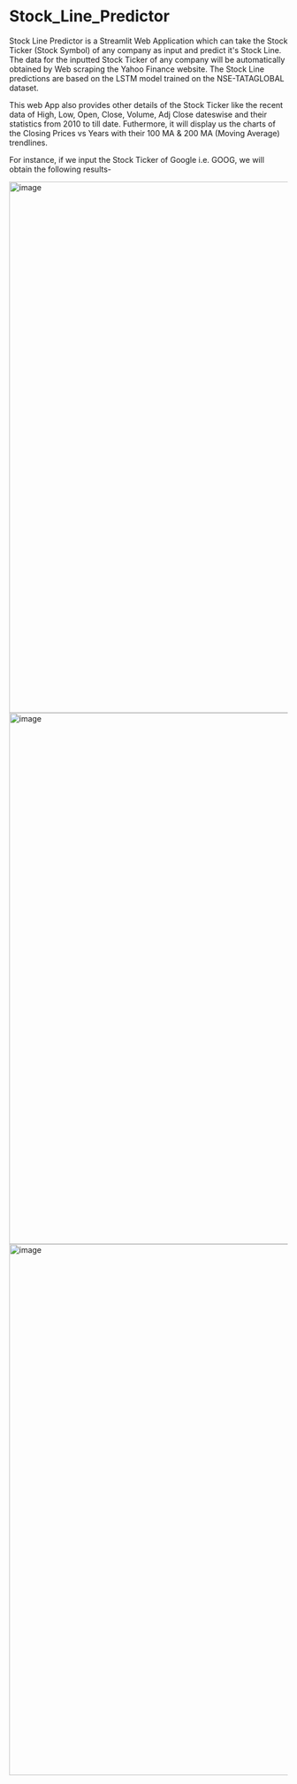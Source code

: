 # Stock_Line_Predictor

Stock Line Predictor is a Streamlit Web Application which can take the Stock Ticker (Stock Symbol) of any company as input and predict it's Stock Line. The data for the inputted Stock Ticker of any company will be automatically obtained by Web scraping the Yahoo Finance website. The Stock Line predictions are based on the LSTM model trained on the NSE-TATAGLOBAL dataset. 

This web App also provides other details of the Stock Ticker like the recent data of High, Low, Open, Close, Volume, Adj Close dateswise and their statistics from 2010 to till date. Futhermore, it will display us the charts of the Closing Prices vs Years with their 100 MA & 200 MA (Moving Average) trendlines. 

For instance, if we input the Stock Ticker of Google i.e. GOOG, we will obtain the following results-

<img width="960" alt="image" src="https://user-images.githubusercontent.com/62761795/147252017-d86131ce-b3dd-4d79-b908-06b8b7a0c3c1.png">

<img width="960" alt="image" src="https://user-images.githubusercontent.com/62761795/147252061-b5e995c4-f7fa-498d-a667-077a77d370b8.png">

<img width="960" alt="image" src="https://user-images.githubusercontent.com/62761795/147252079-362c7b98-d189-4def-80c3-c97cce0eaed7.png">
